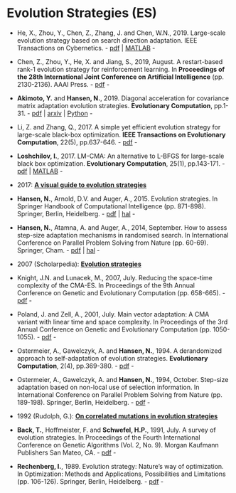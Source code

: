 # Evolution Strategies (ES)

* He, X., Zhou, Y., Chen, Z., Zhang, J. and Chen, W.N., 2019. Large-scale evolution strategy based on search direction adaptation. IEEE Transactions on Cybernetics. - [pdf](https://ieeexplore.ieee.org/abstract/document/8781905) | [MATLAB](https://github.com/hxyokokok/SDAES) -

* Chen, Z., Zhou, Y., He, X. and Jiang, S., 2019, August. A restart-based rank-1 evolution strategy for reinforcement learning. In **Proceedings of the 28th International Joint Conference on Artificial Intelligence** (pp. 2130-2136). AAAI Press. - [pdf](https://www.ijcai.org/Proceedings/2019/0295.pdf) -

* **Akimoto, Y.** and **Hansen, N.**, 2019. Diagonal acceleration for covariance matrix adaptation evolution strategies. **Evolutionary Computation**, pp.1-31. - [pdf](https://www.mitpressjournals.org/doi/abs/10.1162/evco_a_00260) | [arxiv](https://arxiv.org/pdf/1905.05885.pdf) | [Python](https://gist.github.com/youheiakimoto/1180b67b5a0b1265c204cba991fa8518) -

* Li, Z. and Zhang, Q., 2017. A simple yet efficient evolution strategy for large-scale black-box optimization. **IEEE Transactions on Evolutionary Computation**, 22(5), pp.637-646. - [pdf](https://ieeexplore.ieee.org/abstract/document/8080257) -

* **Loshchilov, I.**, 2017. LM-CMA: An alternative to L-BFGS for large-scale black box optimization. **Evolutionary Computation**, 25(1), pp.143-171. - [pdf](https://www.mitpressjournals.org/doi/abs/10.1162/EVCO_a_00168) | [MATLAB](https://sites.google.com/site/ecjlmcma/) -

* 2017: [**A visual guide to evolution strategies**](http://blog.otoro.net/2017/10/29/visual-evolution-strategies/)

* **Hansen, N.**, Arnold, D.V. and Auger, A., 2015. Evolution strategies. In Springer Handbook of Computational Intelligence (pp. 871-898). Springer, Berlin, Heidelberg. - [pdf](https://link.springer.com/chapter/10.1007/978-3-662-43505-2_44) | [hal](https://hal.inria.fr/hal-01155533/document) -

* **Hansen, N.**, Atamna, A. and Auger, A., 2014, September. How to assess step-size adaptation mechanisms in randomised search. In International Conference on Parallel Problem Solving from Nature (pp. 60-69). Springer, Cham. - [pdf](https://link.springer.com/chapter/10.1007/978-3-319-10762-2_6) | [hal](https://hal.inria.fr/hal-00997294/document) -

* 2007 (Scholarpedia): [**Evolution strategies**](http://www.scholarpedia.org/article/Evolution_strategies)

* Knight, J.N. and Lunacek, M., 2007, July. Reducing the space-time complexity of the CMA-ES. In Proceedings of the 9th Annual Conference on Genetic and Evolutionary Computation (pp. 658-665). - [pdf](https://dl.acm.org/doi/abs/10.1145/1276958.1277097) -

* Poland, J. and Zell, A., 2001, July. Main vector adaptation: A CMA variant with linear time and space complexity. In Proceedings of the 3rd Annual Conference on Genetic and Evolutionary Computation (pp. 1050-1055). - [pdf](http://citeseerx.ist.psu.edu/viewdoc/download?doi=10.1.1.20.8944&rep=rep1&type=pdf) -

* Ostermeier, A., Gawelczyk, A. and **Hansen, N.**, 1994. A derandomized approach to self-adaptation of evolution strategies. **Evolutionary Computation**, 2(4), pp.369-380. - [pdf](https://www.mitpressjournals.org/doi/abs/10.1162/evco.1994.2.4.369) -

* Ostermeier, A., Gawelczyk, A. and **Hansen, N.**, 1994, October. Step-size adaptation based on non-local use of selection information. In International Conference on Parallel Problem Solving from Nature (pp. 189-198). Springer, Berlin, Heidelberg. - [pdf](https://link.springer.com/chapter/10.1007/3-540-58484-6_263) -

* 1992 (Rudolph, G.): [**On correlated mutations in evolution strategies**](https://ls11-www.cs.tu-dortmund.de/people/rudolph/publications/papers/PPSN92.pdf)

* **Back, T.**, Hoffmeister, F. and **Schwefel, H.P.**, 1991, July. A survey of evolution strategies. In Proceedings of the Fourth International Conference on Genetic Algorithms (Vol. 2, No. 9). Morgan Kaufmann Publishers San Mateo, CA. - [pdf](http://delta.cs.cinvestav.mx/~ccoello/compevol/strategy.pdf) -

* **Rechenberg, I.**, 1989. Evolution strategy: Nature’s way of optimization. In Optimization: Methods and Applications, Possibilities and Limitations (pp. 106-126). Springer, Berlin, Heidelberg. - [pdf](https://link.springer.com/chapter/10.1007/978-3-642-83814-9_6) -

